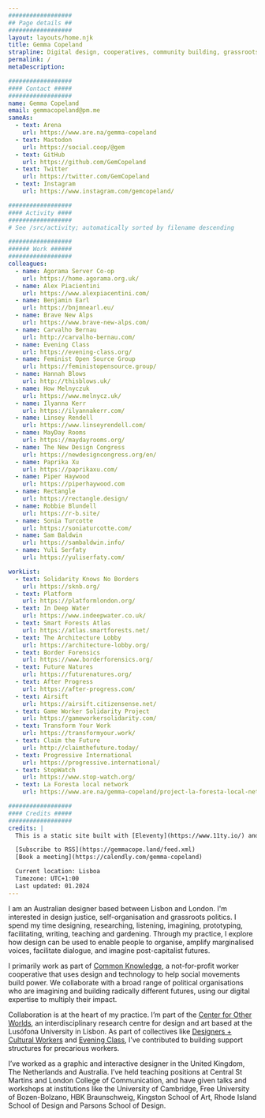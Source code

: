 ```yaml
---
##################
## Page details ##
##################
layout: layouts/home.njk
title: Gemma Copeland
strapline: Digital design, cooperatives, community building, grassroots politics, convivial technology
permalink: /
metaDescription:

##################
#### Contact #####
##################
name: Gemma Copeland
email: gemmacopeland@pm.me
sameAs:
  - text: Arena
    url: https://www.are.na/gemma-copeland
  - text: Mastodon
    url: https://social.coop/@gem
  - text: GitHub
    url: https://github.com/GemCopeland
  - text: Twitter
    url: https://twitter.com/GemCopeland
  - text: Instagram
    url: https://www.instagram.com/gemcopeland/

##################
#### Activity ####
##################
# See /src/activity; automatically sorted by filename descending

##################
###### Work ######
##################
colleagues:
  - name: Agorama Server Co-op
    url: https://home.agorama.org.uk/
  - name: Alex Piacientini
    url: https://www.alexpiacentini.com/
  - name: Benjamin Earl
    url: https://bnjmnearl.eu/
  - name: Brave New Alps
    url: https://www.brave-new-alps.com/
  - name: Carvalho Bernau
    url: http://carvalho-bernau.com/
  - name: Evening Class
    url: https://evening-class.org/
  - name: Feminist Open Source Group
    url: https://feministopensource.group/
  - name: Hannah Blows
    url: http://thisblows.uk/
  - name: How Melnyczuk
    url: https://www.melnycz.uk/
  - name: Ilyanna Kerr
    url: https://ilyannakerr.com/
  - name: Linsey Rendell
    url: https://www.linseyrendell.com/
  - name: MayDay Rooms
    url: https://maydayrooms.org/
  - name: The New Design Congress
    url: https://newdesigncongress.org/en/
  - name: Paprika Xu
    url: https://paprikaxu.com/
  - name: Piper Haywood
    url: https://piperhaywood.com
  - name: Rectangle
    url: https://rectangle.design/
  - name: Robbie Blundell
    url: https://r-b.site/
  - name: Sonia Turcotte
    url: https://soniaturcotte.com/
  - name: Sam Baldwin
    url: https://sambaldwin.info/
  - name: Yuli Serfaty
    url: https://yuliserfaty.com/

workList:
  - text: Solidarity Knows No Borders
    url: https://sknb.org/
  - text: Platform
    url: https://platformlondon.org/
  - text: In Deep Water
    url: https://www.indeepwater.co.uk/
  - text: Smart Forests Atlas
    url: https://atlas.smartforests.net/
  - text: The Architecture Lobby
    url: https://architecture-lobby.org/
  - text: Border Forensics
    url: https://www.borderforensics.org/
  - text: Future Natures
    url: https://futurenatures.org/
  - text: After Progress
    url: https://after-progress.com/
  - text: Airsift
    url: https://airsift.citizensense.net/
  - text: Game Worker Solidarity Project
    url: https://gameworkersolidarity.com/
  - text: Transform Your Work
    url: https://transformyour.work/
  - text: Claim the Future
    url: http://claimthefuture.today/
  - text: Progressive International
    url: https://progressive.international/
  - text: StopWatch
    url: https://www.stop-watch.org/
  - text: La Foresta local network
    url: https://www.are.na/gemma-copeland/project-la-foresta-local-network

##################
#### Credits #####
##################
credits: |
  This is a static site built with [Eleventy](https://www.11ty.io/) and [Arena](https://www.are.na/) by [Piper Haywood](https://piperhaywood.com/) and [How Melnyczuk](https://www.melnycz.uk/). If you’re interested, you can check out the [Github repo](https://github.com/GemCopeland/personal-website). It is set in [Standard Book](https://github.com/brycewilner/Standard) by Bryce Wilner. Your data isn’t collected when using this site.

  [Subscribe to RSS](https://gemmacope.land/feed.xml)
  [Book a meeting](https://calendly.com/gemma-copeland)

  Current location: Lisboa
  Timezone: UTC+1:00
  Last updated: 01.2024
---
```


I am an Australian designer based between Lisbon and London. I'm interested in design justice, self-organisation and grassroots politics. I spend my time designing, researching, listening, imagining, prototyping, facilitating, writing, teaching and gardening. Through my practice, I explore how design can be used to enable people to organise, amplify marginalised voices, facilitate dialogue, and imagine post-capitalist futures.

I primarily work as part of [Common Knowledge](https://www.commonknowledge.coop/), a not-for-profit worker cooperative that uses design and technology to help social movements build power. We collaborate with a broad range of political organisations who are imagining and building radically different futures, using our digital expertise to multiply their impact.

Collaboration is at the heart of my practice. I’m part of the [Center for Other Worlds](https://otherworlds.pt/), an interdisciplinary research centre for design and art based at the Lusófona University in Lisbon. As part of collectives like [Designers + Cultural Workers](https://www.uvwunion.org.uk/en/sectors/designers-cultural-workers/) and [Evening Class](https://evening-class.org/), I’ve contributed to building support structures for precarious workers.

I’ve worked as a graphic and interactive designer in the United Kingdom, The Netherlands and Australia. I’ve held teaching positions at Central St Martins and London College of Communication, and have given talks and workshops at institutions like the University of Cambridge, Free University of Bozen-Bolzano, HBK Braunschweig, Kingston School of Art, Rhode Island School of Design and Parsons School of Design.